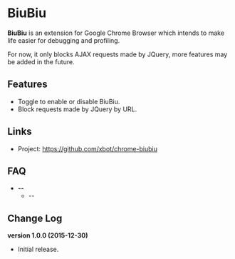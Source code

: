 BiuBiu
===========

**BiuBiu** is an extension for Google Chrome Browser which intends to make life easier for debugging and profiling.

For now, it only blocks AJAX requests made by JQuery, more features may be added in the future.

Features
--------

* Toggle to enable or disable BiuBiu.
* Block requests made by JQuery by URL.

Links
-----

* Project:      https://github.com/xbot/chrome-biubiu

FAQ
---

* **--**
  * --

Change Log
----------

**version 1.0.0 (2015-12-30)**

* Initial release.
